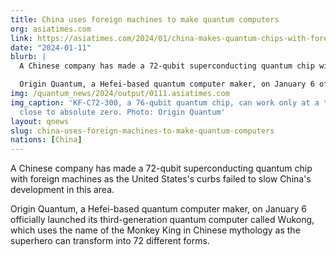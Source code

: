 ```yaml
---
title: China uses foreign machines to make quantum computers
org: asiatimes.com
link: https://asiatimes.com/2024/01/china-makes-quantum-chips-with-foreign-machines/
date: "2024-01-11"
blurb: |
  A Chinese company has made a 72-qubit superconducting quantum chip with foreign machines as the United States's curbs failed to slow China's development in this area.

  Origin Quantum, a Hefei-based quantum computer maker, on January 6 officially launched its third-generation quantum computer called Wukong, which uses the name of the Monkey King in Chinese mythology as the superhero can transform into 72 different forms.
img: /quantum_news/2024/output/0111.asiatimes.com
img_caption: 'KF-C72-300, a 76-qubit quantum chip, can work only at a temperature
  close to absolute zero. Photo: Origin Quantum'
layout: qnews
slug: china-uses-foreign-machines-to-make-quantum-computers
nations: [China]
---
```


A Chinese company has made a 72-qubit superconducting quantum chip with foreign machines as the United States's curbs failed to slow China's development in this area.

Origin Quantum, a Hefei-based quantum computer maker, on January 6 officially launched its third-generation quantum computer called Wukong, which uses the name of the Monkey King in Chinese mythology as the superhero can transform into 72 different forms.
